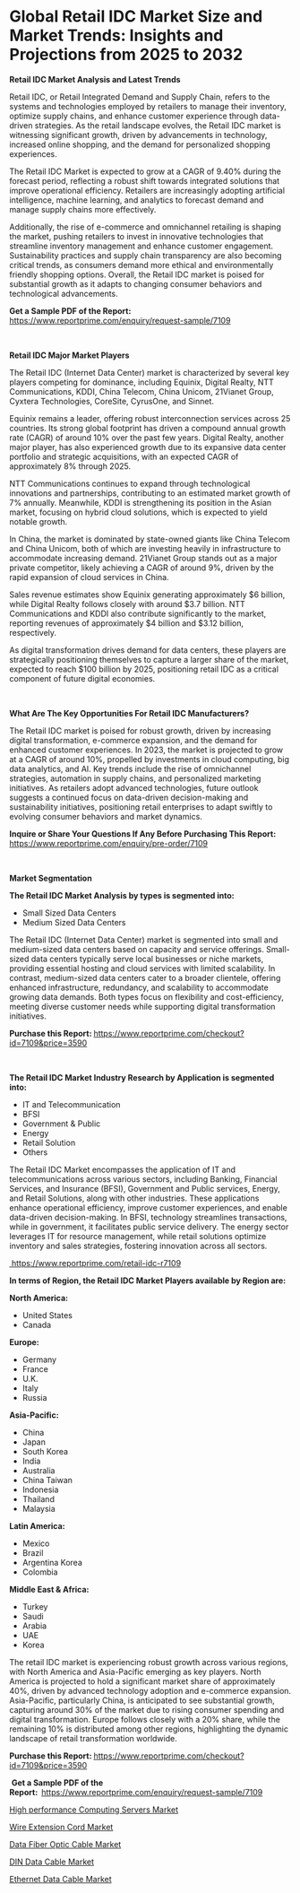 <p><h1>Global Retail IDC Market Size and Market Trends: Insights and Projections from 2025 to 2032</h1></p><p><strong>Retail IDC Market Analysis and Latest Trends</strong></p>
<p><p>Retail IDC, or Retail Integrated Demand and Supply Chain, refers to the systems and technologies employed by retailers to manage their inventory, optimize supply chains, and enhance customer experience through data-driven strategies. As the retail landscape evolves, the Retail IDC market is witnessing significant growth, driven by advancements in technology, increased online shopping, and the demand for personalized shopping experiences.</p><p>The Retail IDC Market is expected to grow at a CAGR of 9.40% during the forecast period, reflecting a robust shift towards integrated solutions that improve operational efficiency. Retailers are increasingly adopting artificial intelligence, machine learning, and analytics to forecast demand and manage supply chains more effectively. </p><p>Additionally, the rise of e-commerce and omnichannel retailing is shaping the market, pushing retailers to invest in innovative technologies that streamline inventory management and enhance customer engagement. Sustainability practices and supply chain transparency are also becoming critical trends, as consumers demand more ethical and environmentally friendly shopping options. Overall, the Retail IDC market is poised for substantial growth as it adapts to changing consumer behaviors and technological advancements.</p></p>
<p><strong>Get a Sample PDF of the Report:&nbsp;</strong> <a href="https://www.reportprime.com/enquiry/request-sample/7109?utm_campaign=1113&utm_medium=2&utm_source=Github&utm_content=ia&utm_term=19032025&utm_id=retail-idc">https://www.reportprime.com/enquiry/request-sample/7109</a></p>
<p>&nbsp;</p>
<p><strong>Retail IDC Major Market Players</strong></p>
<p><p>The Retail IDC (Internet Data Center) market is characterized by several key players competing for dominance, including Equinix, Digital Realty, NTT Communications, KDDI, China Telecom, China Unicom, 21Vianet Group, Cyxtera Technologies, CoreSite, CyrusOne, and Sinnet. </p><p>Equinix remains a leader, offering robust interconnection services across 25 countries. Its strong global footprint has driven a compound annual growth rate (CAGR) of around 10% over the past few years. Digital Realty, another major player, has also experienced growth due to its expansive data center portfolio and strategic acquisitions, with an expected CAGR of approximately 8% through 2025.</p><p>NTT Communications continues to expand through technological innovations and partnerships, contributing to an estimated market growth of 7% annually. Meanwhile, KDDI is strengthening its position in the Asian market, focusing on hybrid cloud solutions, which is expected to yield notable growth.</p><p>In China, the market is dominated by state-owned giants like China Telecom and China Unicom, both of which are investing heavily in infrastructure to accommodate increasing demand. 21Vianet Group stands out as a major private competitor, likely achieving a CAGR of around 9%, driven by the rapid expansion of cloud services in China.</p><p>Sales revenue estimates show Equinix generating approximately $6 billion, while Digital Realty follows closely with around $3.7 billion. NTT Communications and KDDI also contribute significantly to the market, reporting revenues of approximately $4 billion and $3.12 billion, respectively. </p><p>As digital transformation drives demand for data centers, these players are strategically positioning themselves to capture a larger share of the market, expected to reach $100 billion by 2025, positioning retail IDC as a critical component of future digital economies.</p></p>
<p>&nbsp;</p>
<p><strong>What Are The Key Opportunities For Retail IDC Manufacturers?</strong></p>
<p><p>The Retail IDC market is poised for robust growth, driven by increasing digital transformation, e-commerce expansion, and the demand for enhanced customer experiences. In 2023, the market is projected to grow at a CAGR of around 10%, propelled by investments in cloud computing, big data analytics, and AI. Key trends include the rise of omnichannel strategies, automation in supply chains, and personalized marketing initiatives. As retailers adopt advanced technologies, future outlook suggests a continued focus on data-driven decision-making and sustainability initiatives, positioning retail enterprises to adapt swiftly to evolving consumer behaviors and market dynamics.</p></p>
<p><strong>Inquire or Share Your Questions If Any Before Purchasing This Report:</strong> <a href="https://www.reportprime.com/enquiry/pre-order/7109?utm_campaign=1113&utm_medium=2&utm_source=Github&utm_content=ia&utm_term=19032025&utm_id=retail-idc">https://www.reportprime.com/enquiry/pre-order/7109</a></p>
<p>&nbsp;</p>
<p><strong>Market Segmentation</strong></p>
<p><strong>The Retail IDC Market Analysis by types is segmented into:</strong></p>
<p><ul><li>Small Sized Data Centers</li><li>Medium Sized Data Centers</li></ul></p>
<p><p>The Retail IDC (Internet Data Center) market is segmented into small and medium-sized data centers based on capacity and service offerings. Small-sized data centers typically serve local businesses or niche markets, providing essential hosting and cloud services with limited scalability. In contrast, medium-sized data centers cater to a broader clientele, offering enhanced infrastructure, redundancy, and scalability to accommodate growing data demands. Both types focus on flexibility and cost-efficiency, meeting diverse customer needs while supporting digital transformation initiatives.</p></p>
<p><strong>Purchase this Report:&nbsp;</strong><a href="https://www.reportprime.com/checkout?id=7109&price=3590&utm_campaign=1113&utm_medium=2&utm_source=Github&utm_content=ia&utm_term=19032025&utm_id=retail-idc">https://www.reportprime.com/checkout?id=7109&price=3590</a></p>
<p>&nbsp;</p>
<p><strong>The Retail IDC Market Industry Research by Application is segmented into:</strong></p>
<p><ul><li>IT and Telecommunication</li><li>BFSI</li><li>Government & Public</li><li>Energy</li><li>Retail Solution</li><li>Others</li></ul></p>
<p><p>The Retail IDC Market encompasses the application of IT and telecommunications across various sectors, including Banking, Financial Services, and Insurance (BFSI), Government and Public services, Energy, and Retail Solutions, along with other industries. These applications enhance operational efficiency, improve customer experiences, and enable data-driven decision-making. In BFSI, technology streamlines transactions, while in government, it facilitates public service delivery. The energy sector leverages IT for resource management, while retail solutions optimize inventory and sales strategies, fostering innovation across all sectors.</p></p>
<p><a href="https://www.reportprime.com/retail-idc-r7109?utm_campaign=1113&utm_medium=2&utm_source=Github&utm_content=ia&utm_term=19032025&utm_id=retail-idc">&nbsp;https://www.reportprime.com/retail-idc-r7109</a></p>
<p><strong>In terms of Region, the Retail IDC Market Players available by Region are:</strong></p>
<p>
    <p> <strong> North America: </strong>
        <ul>
            <li>United States</li>
            <li>Canada</li>
        </ul>
        </p> 
    <p> <strong> Europe: </strong>
        <ul>
            <li>Germany</li>
            <li>France</li>
            <li>U.K.</li>
            <li>Italy</li>
            <li>Russia</li>
        </ul>
        </p> 
    <p> <strong> Asia-Pacific: </strong>
        <ul>
            <li>China</li>
            <li>Japan</li>
            <li>South Korea</li>
            <li>India</li>
            <li>Australia</li>
            <li>China Taiwan</li>
            <li>Indonesia</li>
            <li>Thailand</li>
            <li>Malaysia</li>
        </ul>
        </p> 
    <p> <strong> Latin America: </strong>
        <ul>
            <li>Mexico</li>
            <li>Brazil</li>
            <li>Argentina Korea</li>
            <li>Colombia</li>
        </ul>
        </p> 
    <p> <strong> Middle East & Africa: </strong>
        <ul>
            <li>Turkey</li>
            <li>Saudi</li>
            <li>Arabia</li>
            <li>UAE</li>
            <li>Korea</li>
        </ul>
    </p>
    </p>
<p><p>The retail IDC market is experiencing robust growth across various regions, with North America and Asia-Pacific emerging as key players. North America is projected to hold a significant market share of approximately 40%, driven by advanced technology adoption and e-commerce expansion. Asia-Pacific, particularly China, is anticipated to see substantial growth, capturing around 30% of the market due to rising consumer spending and digital transformation. Europe follows closely with a 20% share, while the remaining 10% is distributed among other regions, highlighting the dynamic landscape of retail transformation worldwide.</p></p>
<p><strong>Purchase this Report: </strong><a href="https://www.reportprime.com/checkout?id=7109&price=3590&utm_campaign=1113&utm_medium=2&utm_source=Github&utm_content=ia&utm_term=19032025&utm_id=retail-idc">https://www.reportprime.com/checkout?id=7109&price=3590</a></p>
<p>&nbsp;<strong>Get a Sample PDF of the Report:&nbsp;&nbsp;</strong><a href="https://www.reportprime.com/enquiry/request-sample/7109?utm_campaign=1113&utm_medium=2&utm_source=Github&utm_content=ia&utm_term=19032025&utm_id=retail-idc">https://www.reportprime.com/enquiry/request-sample/7109</a></p>
<p><strong></strong></p>
<p><p><a href="https://github.com/gorbaicodaro/Market-Research-Report-List-1/blob/main/high-performance-computing-servers-market.md?utm_campaign=1113&utm_medium=2&utm_source=Github&utm_content=ia&utm_term=19032025&utm_id=retail-idc">High performance Computing Servers Market</a></p><p><a href="https://github.com/sarialahipff/Market-Research-Report-List-1/blob/main/wire-extension-cord-market.md?utm_campaign=1113&utm_medium=2&utm_source=Github&utm_content=ia&utm_term=19032025&utm_id=retail-idc">Wire Extension Cord Market</a></p><p><a href="https://github.com/mafeasavzal/Market-Research-Report-List-1/blob/main/data-fiber-optic-cable-market.md?utm_campaign=1113&utm_medium=2&utm_source=Github&utm_content=ia&utm_term=19032025&utm_id=retail-idc">Data Fiber Optic Cable Market</a></p><p><a href="https://github.com/seemagarbeha/Market-Research-Report-List-1/blob/main/din-data-cable-market.md?utm_campaign=1113&utm_medium=2&utm_source=Github&utm_content=ia&utm_term=19032025&utm_id=retail-idc">DIN Data Cable Market</a></p><p><a href="https://github.com/edderkoliso1/Market-Research-Report-List-1/blob/main/ethernet-data-cable-market.md?utm_campaign=1113&utm_medium=2&utm_source=Github&utm_content=ia&utm_term=19032025&utm_id=retail-idc">Ethernet Data Cable Market</a></p></p>